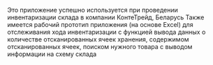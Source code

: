 Это приложение успешно используется при проведении инвентаризации склада в компании КонтеТрейд, Беларусь
Также имеется рабочий прототип приложения (на основе Excel) для отслеживания хода инвентаризации 
с функцией вывода данных о количестве отсканированных ячеек хранения, содержимом отсканированных ячеек, 
поиском нужного товара с выводом информации на схему склада
